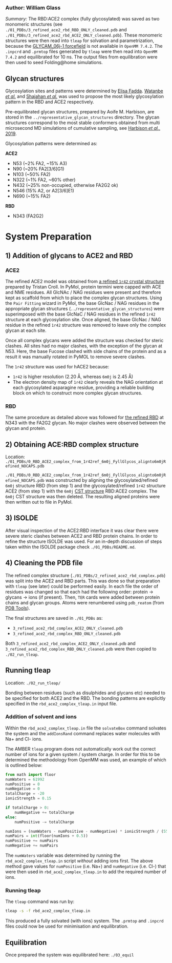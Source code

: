 ### Author: William Glass

*Summary:* The RBD:ACE2 complex (fully glycosylated) was saved as two monomeric structures (see `./01_PDBs/3_refined_ace2_rbd_RBD_ONLY_cleaned.pdb` and `./01_PDBs/3_refined_ace2_rbd_ACE2_ONLY_cleaned.pdb`). These monomeric structures were then read into `tleap` for solvation and parametrization, because the [GLYCAM_06j-1 forcefield](https://pubmed.ncbi.nlm.nih.gov/17849372/) is not available in `OpenMM 7.4.2`. The `.inpcrd` and `.prmtop` files generated by `tleap` were then read into `OpenMM 7.4.2` and equilibrated for 10 ns. The output files from equilibration were then used to seed Folding@home simulations.

## Glycan structures

Glycosylation sites and patterns were determined by [Elisa Fadda](https://www.maynoothuniversity.ie/people/elisa-fadda). [Watanbe *et al.*](https://science.sciencemag.org/content/early/2020/05/01/science.abb9983) and [Shajahan *et al.*](https://academic.oup.com/glycob/advance-article/doi/10.1093/glycob/cwaa101/5943025) was used to propose the most likely glycosylation pattern in the RBD and ACE2 respectively.

Pre-equilibrated glycan structures, prepared by Aoife M. Harbison, are stored in the `../representative_glycan_structures` directory.
The glycan structures correspond to the most stable conformers obtained from multi microsecond MD simulations of cumulative sampling, see [Harbison *et al.*, 2019](https://pubmed.ncbi.nlm.nih.gov/30325416/).

Glycosylation patterns were determined as:

**ACE2**
* N53 (~2% FA2, ~15% A3)
* N90 (~20% FA2[3/6]G1)
* N103 (~50% FA2)
* N322 (~1% FA2, ~60% other)
* N432 (~25% non-occupied, otherwise FA2G2 ok)
* N546 (15% A2, or A2[3/6]E1)
* N690 (~15% FA2)

**RBD**
* N343 (FA2G2)

# System Preparation

## 1) Addition of glycans to ACE2 and RBD
### ACE2
The refined ACE2 model was obtained from [a refined `1r42` crystal structure](https://github.com/thorn-lab/coronavirus_structural_task_force/tree/master/pdb/human_interaction_partners/ACE2/1r42) prepared by Tristan Croll. In PyMol, protein termini were capped with ACE and NME residues. All GlcNAc / NAG residues were present and therefore kept as scaffold from which to place the complex glycan structures. Using the `Pair Fitting` wizard in PyMol, the base GlcNac / NAG residues in the appropriate glycan structures (`../representative_glycan_structures`) were superimposed with the base GlcNaC / NAG residues in the refined `1r42` structure at each glycosylation site. Once aligned, the base GlcNac / NAG residue in the refined `1r42` structure was removed to leave only the complex glycan at each site.

Once all complex glycans were added the structure was checked for steric clashes. All sites had no major clashes, with the exception of the glycan at N53. Here, the base Fucose clashed with side chains of the protein and as a result it was manually rotated in PyMOL to remove severe clashes.

The `1r42` structure was used for hACE2 because:
* `1r42` is higher resolution (2.20 Å, whereas `6m0j` is 2.45 Å)
* The electron density map of `1r42` clearly reveals the NAG orientation at each glycosylated asparagine residue, providing a reliable building block on which to construct more complex glycan structures.

### RBD
The same procedure as detailed above was followed for [the refined RBD](https://github.com/thorn-lab/coronavirus_structural_task_force/tree/master/pdb/surface_glycoprotein/SARS-CoV-2/6m0j) at N343 with the FA2G2 glycan. No major clashes were observed between the glycan and protein. 

## 2) Obtaining ACE:RBD complex structure

Location: `./01_PDBs/0_RBD_ACE2_complex_from_1r42ref_6m0j_FyllGlycos_alignto6m0jRefined_NOCAPS.pdb`

`./01_PDBs/0_RBD_ACE2_complex_from_1r42ref_6m0j_FyllGlycos_alignto6m0jRefined_NOCAPS.pdb` was constructed by aligning the glycosylated/refined `6m0j` structure RBD (from step 1) and the glycosylated/refined `1r42` structure ACE2 (from step 1) with the `6m0j` [CST structure](https://github.com/thorn-lab/coronavirus_structural_task_force/tree/master/pdb/surface_glycoprotein/SARS-CoV-2/6m0j) RBD:ACE2 complex. The `6m0j` CST structure was then deleted. The resulting aligned proteins were then written out to file in PyMol.

## 3) ISOLDE

After visual inspection of the ACE2:RBD interface it was clear there were severe steric clashes between ACE2 and RBD protein chains. In order to refine the structure ISOLDE was used. For an in-depth discussion of steps taken within the ISOLDE package check `./01_PDBs/README.md`.

## 4) Cleaning the PDB file

The refined complex structure (`./01_PDBs/2_refined_ace2_rbd_complex.pdb`) was split into the ACE2 and RBD parts. This was done so that preparation with `tleap` (see later) could be performed easily. In each file the order of residues was changed so that each had the following order: protein -> glycans -> ions (if present). Then, `TER` cards were added between protein chains and glycan groups. Atoms were renumbered using `pdb_reatom` (from [PDB Tools](http://www.bonvinlab.org/pdb-tools/)).

The final structures are saved in `./01_PDBs` as:

* `3_refined_ace2_rbd_complex_ACE2_ONLY_cleaned.pdb`
* `3_refined_ace2_rbd_complex_RBD_ONLY_cleaned.pdb` 


Both `3_refined_ace2_rbd_complex_ACE2_ONLY_cleaned.pdb` and `3_refined_ace2_rbd_complex_RBD_ONLY_cleaned.pdb` were then copied to `./02_run_tleap`.

## Running tleap

Location: `./02_run_tleap/`

Bonding between residues (such as disulphides and glycans etc) needed to be specified for both ACE2 and the RBD. The bonding patterns are explicitly specified in the `rbd_ace2_complex_tleap.in` input file. 

### Addition of solvent and ions

Within the `rbd_ace2_complex_tleap.in` file the `solvateBox` command solvates the system and the `addIonsRand` command replaces water molecules with Na+ and Cl- ions. 

The AMBER `tleap` program does not automatically work out the correct number of ions for a given system / system charge. In order for this to be determined the methodology from OpenMM was used, an example of which is outlined below:

```python
from math import floor
numWaters = 61992
numPositive = 0
numNegative = 0 
totalCharge = -20
ionicStrength = 0.15

if totalCharge > 0:
    numNegative += totalCharge
else:
    numPositive -= totalCharge

numIons = (numWaters - numPositive - numNegative) * ionicStrength / (55.4)  # Pure water is about 55.4 molar (depending on temperature)
numPairs = int(floor(numIons + 0.5))
numPositive += numPairs
numNegative += numPairs
```

The `numWaters` variable was determined by running the `rbd_ace2_complex_tleap.in` script *without* adding ions first. The above method gave values for `numPositive` (i.e. Na+) and `numNegative` (i.e. Cl-) that were then used in `rbd_ace2_complex_tleap.in` to add the required number of ions.

### Running tleap

The `tleap` command was run by: 

```bash
tleap -s -f rbd_ace2_complex_tleap.in
```

This produced a fully solvated (with ions) system. The `.prmtop` and `.inpcrd` files could now be used for minimisation and equilibration.

## Equilibration

Once prepared the system was equilibrated here: `./03_equil`
